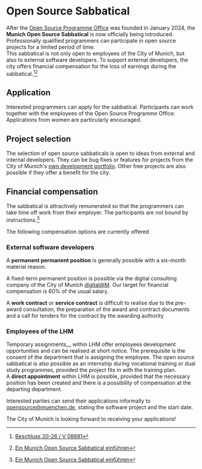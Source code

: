 # Open Source Sabbatical

After the [Open Source Programme Office](./ospo) was founded in January 2024, the **Munich Open Source Sabbatical** is now officially being introduced.
Professionally qualified programmers can participate in open source projects for a limited period of time.  
This sabbatical is not only open to employees of the City of Munich, but also to external software developers.
To support external developers, the city offers financial compensation for the loss of earnings during the sabbatical.[^beschluss][^antrag]


## Application

Interested programmers can apply for the sabbatical.
Participants can work together with the employees of the Open Source Programme Office.
Applications from women are particularly encouraged.

## Project selection

The selection of open source sabbaticals is open to ideas from external and internal developers.
They can be bug fixes or features for projects from the City of Munich's [own development portfolio](https://github.com/it-at-m).
Other free projects are also possible if they offer a benefit for the city.

## Financial compensation

The sabbatical is attractively remunerated so that the programmers can take time off work from their employer.
The participants are not bound by instructions.[^antrag]

The following compensation options are currently offered

### External software developers

A __permanent permanent position__ is generally possible with a six-month material reason.

A fixed-term permanent position is possible via the digital consulting company of the City of Munich [digital@M](https://digital-at-m.de/).
Our target for financial compensation is 60% of the usual salary.

A __work contract__ or __service contract__ is difficult to realise due to the pre-award consultation, the preparation of the award and contract documents and a call for tenders for the contract by the awarding authority


### Employees of the LHM

Temporary assignments__ within LHM offer employees development opportunities and can be realised at short notice.
The prerequisite is the consent of the department that is assigning the employee.
The open source sabbatical is also possible as an internship during vocational training or dual study programmes, provided the project fits in with the training plan.  
A __direct appointment__ within LHM is possible, provided that the necessary position has been created and there is a possibility of compensation at the departing department.


Interested parties can send their applications informally to [opensource@muenchen.de](mailto:opensource@muenchen.de), stating the software project and the start date.

The City of Munich is looking forward to receiving your applications!


[^antrag]: [Ein Munich Open Source Sabbatical einführen](https://risi.muenchen.de/risi/antrag/detail/6289826)
[^beschluss]: [Beschluss 20-26 / V 08681](https://risi.muenchen.de/risi/sitzungsvorlage/detail/7532900)


